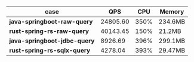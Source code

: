 | case                           | QPS      | CPU  | Memory  |
|--------------------------------|----------|------|---------|
| **java-springboot-raw-query**  | 24805.60 | 350% | 234.6MB |
| **rust-spring-rs-raw-query**   | 40143.45 | 150% | 21.2MB  |
| **java-springboot-jdbc-query** | 8926.69  | 396% | 299.1MB |
| **rust-spring-rs-sqlx-query**  | 4278.04  | 393% | 29.47MB |
